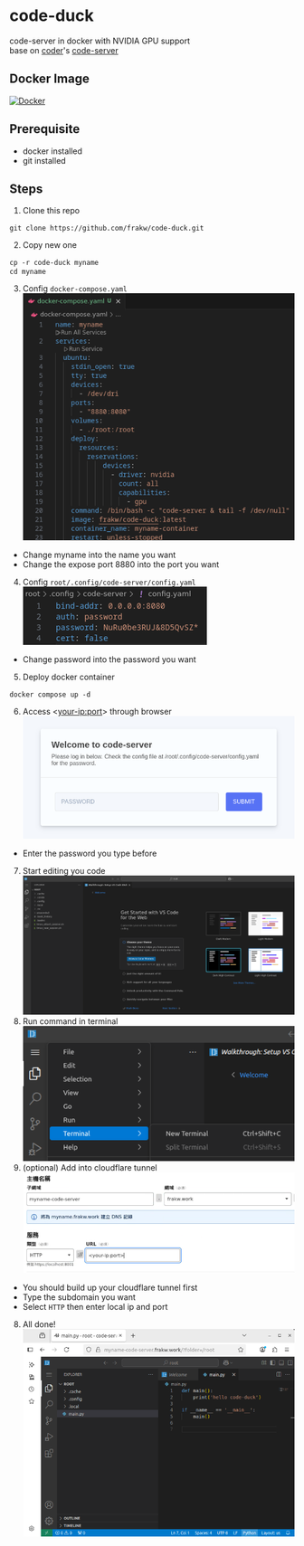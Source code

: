 # code-duck
code-server in docker with NVIDIA GPU support \
base on [coder](https://coder.com/)'s [code-server](https://github.com/coder/code-server)
## Docker Image
[![Docker](https://img.shields.io/badge/Docker-2496ED?logo=docker&logoColor=fff)](https://hub.docker.com/u/frakw)
## Prerequisite
* docker installed
* git installed
## Steps
1. Clone this repo
```console
git clone https://github.com/frakw/code-duck.git
```
2. Copy new one
```console
cp -r code-duck myname
cd myname
```
3. Config `docker-compose.yaml` \
![](./imgs/1.png)
* Change myname into the name you want
* Change the expose port 8880 into the port you want
4. Config `root/.config/code-server/config.yaml` \
![](./imgs/2.png)
* Change password into the password you want
5. Deploy docker container
```console
docker compose up -d
```
6. Access <<your-ip:port>> through browser \
![](./imgs/3.png)
* Enter the password you type before
7. Start editing you code  \
![](./imgs/4.png)
8. Run command in terminal  \
![](./imgs/5.png)
7. (optional) Add into cloudflare tunnel  \
![](./imgs/6.png)
* You should build up your cloudflare tunnel first
* Type the subdomain you want
* Select `HTTP` then enter local ip and port
8. All done!  \
![](./imgs/7.png)
